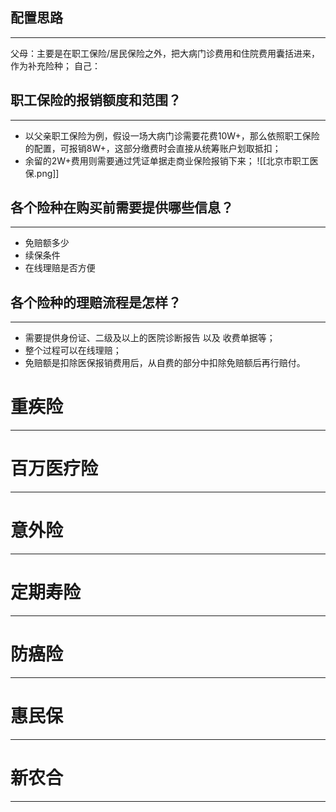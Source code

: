## 配置思路
---
父母：主要是在职工保险/居民保险之外，把大病门诊费用和住院费用囊括进来，作为补充险种；
自己：

## 职工保险的报销额度和范围？
---
- 以父亲职工保险为例，假设一场大病门诊需要花费10W+，那么依照职工保险的配置，可报销8W+，这部分缴费时会直接从统筹账户划取抵扣；
- 余留的2W+费用则需要通过凭证单据走商业保险报销下来；
![[北京市职工医保.png]]


## 各个险种在购买前需要提供哪些信息？
---
- 免赔额多少
- 续保条件
- 在线理赔是否方便

## 各个险种的理赔流程是怎样？
---
- 需要提供身份证、二级及以上的医院诊断报告 以及 收费单据等；
- 整个过程可以在线理赔；
- 免赔额是扣除医保报销费用后，从自费的部分中扣除免赔额后再行赔付。



# 重疾险
---

# 百万医疗险
---

# 意外险
---

# 定期寿险
---


# 防癌险
---

# 惠民保
---

# 新农合
---



